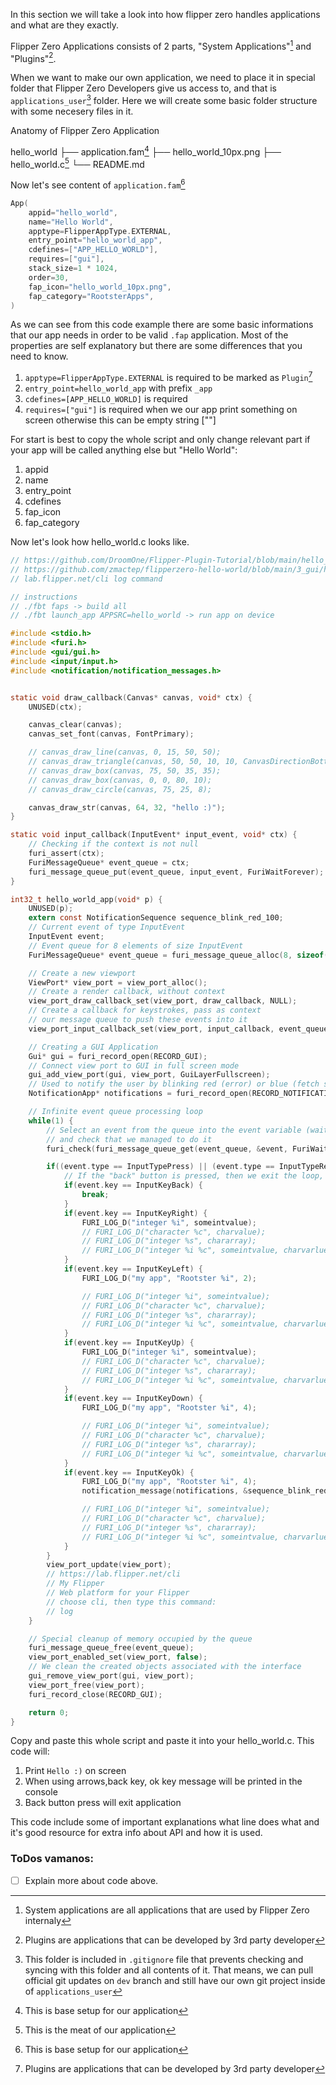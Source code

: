 In this section we will take a look into how flipper zero handles applications and what are they exactly.

Flipper Zero Applications consists of 2 parts, "System Applications"[^1] and "Plugins"[^2].

When we want to make our own application, we need to place it in special folder that Flipper Zero Developers give us access to, and that is `applications_user`[^3] folder.
Here we will create some basic folder structure with some necesery files in it.

Anatomy of Flipper Zero Application

hello_world
├── application.fam[^4]
├── hello_world_10px.png
├── hello_world.c[^5]
└── README.md

Now let's see content of `application.fam`[^4]
```c
App(
    appid="hello_world",
    name="Hello World",
    apptype=FlipperAppType.EXTERNAL,
    entry_point="hello_world_app",
    cdefines=["APP_HELLO_WORLD"],
    requires=["gui"],
    stack_size=1 * 1024,
    order=30,
    fap_icon="hello_world_10px.png",
    fap_category="RootsterApps",
)
```

As we can see from this code example there are some basic informations that our app needs in order to be valid `.fap` application. Most of the properties are self explanatory but there are some differences that you need to know. 
1. `apptype=FlipperAppType.EXTERNAL` is required to be marked as `Plugin`[^2]
2. `entry_point=hello_world_app` with prefix `_app`
3. `cdefines=[APP_HELLO_WORLD]` is required
4. `requires=["gui"]` is required when we our app print something on screen otherwise this can be empty string [""]

For start is best to copy the whole script and only change relevant part if your app will be called anything else but "Hello World":
1. appid
2. name
3. entry_point
4. cdefines
5. fap_icon
6. fap_category

Now let's look how hello_world.c looks like.

```c
// https://github.com/DroomOne/Flipper-Plugin-Tutorial/blob/main/hello_world.c moving text on input
// https://github.com/zmactep/flipperzero-hello-world/blob/main/3_gui/hello_world.c original
// lab.flipper.net/cli log command

// instructions
// ./fbt faps -> build all
// ./fbt launch_app APPSRC=hello_world -> run app on device

#include <stdio.h>
#include <furi.h>
#include <gui/gui.h>
#include <input/input.h>
#include <notification/notification_messages.h>


static void draw_callback(Canvas* canvas, void* ctx) {
    UNUSED(ctx);

    canvas_clear(canvas);
    canvas_set_font(canvas, FontPrimary);

    // canvas_draw_line(canvas, 0, 15, 50, 50);
    // canvas_draw_triangle(canvas, 50, 50, 10, 10, CanvasDirectionBottomToTop);
    // canvas_draw_box(canvas, 75, 50, 35, 35);
    // canvas_draw_box(canvas, 0, 0, 80, 10);
    // canvas_draw_circle(canvas, 75, 25, 8);

    canvas_draw_str(canvas, 64, 32, "hello :)");
}

static void input_callback(InputEvent* input_event, void* ctx) {
    // Checking if the context is not null
    furi_assert(ctx);
    FuriMessageQueue* event_queue = ctx;
    furi_message_queue_put(event_queue, input_event, FuriWaitForever);
}

int32_t hello_world_app(void* p) {
    UNUSED(p);
    extern const NotificationSequence sequence_blink_red_100;
    // Current event of type InputEvent
    InputEvent event;
    // Event queue for 8 elements of size InputEvent
    FuriMessageQueue* event_queue = furi_message_queue_alloc(8, sizeof(InputEvent));

    // Create a new viewport
    ViewPort* view_port = view_port_alloc();
    // Create a render callback, without context
    view_port_draw_callback_set(view_port, draw_callback, NULL);
    // Create a callback for keystrokes, pass as context
    // our message queue to push these events into it
    view_port_input_callback_set(view_port, input_callback, event_queue);

    // Creating a GUI Application
    Gui* gui = furi_record_open(RECORD_GUI);
    // Connect view port to GUI in full screen mode
    gui_add_view_port(gui, view_port, GuiLayerFullscreen);
    // Used to notify the user by blinking red (error) or blue (fetch successful)
    NotificationApp* notifications = furi_record_open(RECORD_NOTIFICATION);

    // Infinite event queue processing loop
    while(1) {
        // Select an event from the queue into the event variable (wait indefinitely if the queue is empty)
        // and check that we managed to do it
        furi_check(furi_message_queue_get(event_queue, &event, FuriWaitForever) == FuriStatusOk);

        if((event.type == InputTypePress) || (event.type == InputTypeRepeat)) {
            // If the "back" button is pressed, then we exit the loop, and hence the application
            if(event.key == InputKeyBack) {
                break;
            }
            if(event.key == InputKeyRight) {
                FURI_LOG_D("integer %i", someintvalue);
                // FURI_LOG_D("character %c", charvalue);
                // FURI_LOG_D("integer %s", chararray);
                // FURI_LOG_D("integer %i %c", someintvalue, charvarlue);
            }
            if(event.key == InputKeyLeft) {
                FURI_LOG_D("my app", "Rootster %i", 2);

                // FURI_LOG_D("integer %i", someintvalue);
                // FURI_LOG_D("character %c", charvalue);
                // FURI_LOG_D("integer %s", chararray);
                // FURI_LOG_D("integer %i %c", someintvalue, charvarlue);
            }
            if(event.key == InputKeyUp) {
                FURI_LOG_D("integer %i", someintvalue);
                // FURI_LOG_D("character %c", charvalue);
                // FURI_LOG_D("integer %s", chararray);
                // FURI_LOG_D("integer %i %c", someintvalue, charvarlue);
            }
            if(event.key == InputKeyDown) {
                FURI_LOG_D("my app", "Rootster %i", 4);

                // FURI_LOG_D("integer %i", someintvalue);
                // FURI_LOG_D("character %c", charvalue);
                // FURI_LOG_D("integer %s", chararray);
                // FURI_LOG_D("integer %i %c", someintvalue, charvarlue);
            }
            if(event.key == InputKeyOk) {
                FURI_LOG_D("my app", "Rootster %i", 4);
                notification_message(notifications, &sequence_blink_red_100);

                // FURI_LOG_D("integer %i", someintvalue);
                // FURI_LOG_D("character %c", charvalue);
                // FURI_LOG_D("integer %s", chararray);
                // FURI_LOG_D("integer %i %c", someintvalue, charvarlue);
            }
        }
        view_port_update(view_port);
        // https://lab.flipper.net/cli
        // My Flipper
        // Web platform for your Flipper
        // choose cli, then type this command:
        // log
    }

    // Special cleanup of memory occupied by the queue
    furi_message_queue_free(event_queue);
    view_port_enabled_set(view_port, false);
    // We clean the created objects associated with the interface
    gui_remove_view_port(gui, view_port);
    view_port_free(view_port);
    furi_record_close(RECORD_GUI);

    return 0;
}
```

Copy and paste this whole script and paste it into your hello_world.c.
This code will:
1. Print `Hello :)` on screen
2. When using arrows,back key, ok key message will be printed in the console
3. Back button press will exit application

This code include some of important explanations what line does what and it's good resource for extra info about API and how it is used.

### ToDos vamanos:
- [ ] Explain more about code above.

[^1]: System applications are all applications that are used by Flipper Zero internaly
[^2]: Plugins are applications that can be developed by 3rd party developer
[^3]: This folder is included in `.gitignore` file that prevents checking and syncing with this folder and all contents of it. That means, we can pull official git updates on `dev` branch and still have our own git project inside of `applications_user`
[^4]: This is base setup for our application
[^5]: This is the meat of our application